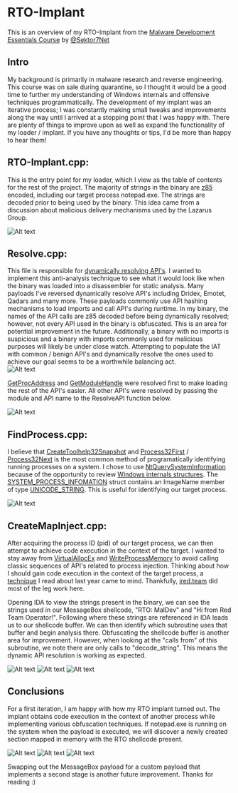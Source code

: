 # RTO-Implant 

This is an overview of my RTO-Implant from the [Malware Development Essentials Course](https://institute.sektor7.net/red-team-operator-malware-development-essentials?coupon=MALDEV-45FCB2WESI4) by [@Sektor7Net](https://twitter.com/Sektor7Net) 

## Intro 

My background is primarily in malware research and reverse engineering. This course was on sale during quarantine, so I thought it would be a good time to further my understanding of Windows internals and offensive techniques programmatically. The development of my implant was an iterative process; I was constantly making small tweaks and improvements along the way until I arrived at a stopping point that I was happy with. There are plenty of things to improve upon as well as expand the functionality of my loader / implant. If you have any thoughts or tips, I'd be more than happy to hear them! 

## RTO-Implant.cpp: 

This is the entry point for my loader, which I view as the table of contents for the rest of the project. The majority of strings in the binary are [z85](https://github.com/artemkin/z85) encoded, including our target process notepad.exe. The strings are decoded prior to being used by the binary. This idea came from a discussion about malicious delivery mechanisms used by the Lazarus Group. 

![Alt text](Screenshots/RTO-Implant.PNG?raw=true "RTO-Implant.cpp") 

## Resolve.cpp: 

This file is responsible for [dynamically resolving API's](https://blog.christophetd.fr/hiding-windows-api-imports-with-a-customer-loader/). I wanted to implement this anti-analysis technique to see what it would look like when the binary was loaded into a disassembler for static analysis. Many payloads I've reversed dynamically resolve API's including Dridex, Emotet, Qadars and many more. These payloads commonly use API hashing mechanisms to load imports and call API's during runtime. In my binary, the names of the API calls are z85 decoded before being dynamically resolved; however, not every API used in the binary is obfuscated. This is an area for potential improvement in the future. Additionally, a binary with no imports is suspicious and a binary with imports commonly used for malicious purposes will likely be under close watch. Attempting to populate the IAT with common / benign API's and dynamically resolve the ones used to achieve our goal seems to be a worthwhile balancing act.  
![Alt text](Screenshots/InitResolve.PNG?raw=true "Init GetProcAddress and GetModuleHandle") 

[GetProcAddress](https://docs.microsoft.com/en-us/windows/win32/api/libloaderapi/nf-libloaderapi-getprocaddress) and [GetModuleHandle](https://docs.microsoft.com/en-us/windows/win32/api/libloaderapi/nf-libloaderapi-getmodulehandlea) were resolved first to make loading the rest of the API's easier. All other API's were resolved by passing the module and API name to the ResolveAPI function below.  

![Alt text](Screenshots/ResolveAPI.PNG?raw=true "RTO Resolve API") 

## FindProcess.cpp: 

I believe that [CreateToolhelp32Snapshot](https://docs.microsoft.com/en-us/windows/win32/api/tlhelp32/nf-tlhelp32-createtoolhelp32snapshot) and [Process32First](https://docs.microsoft.com/en-us/windows/win32/api/tlhelp32/nf-tlhelp32-process32first) / [Process32Next](https://docs.microsoft.com/en-us/windows/win32/api/tlhelp32/nf-tlhelp32-process32next) is the most common method of programatically identifying running processes on a system. I chose to use [NtQuerySystemInformation](https://docs.microsoft.com/en-us/windows/win32/api/winternl/nf-winternl-ntquerysysteminformation) because of the opportunity to review [Windows internals structures](https://github.com/processhacker/phnt/blob/33cfd75a2be59bbde3aa4db3399a9e6bab66ae6a/ntexapi.h). The [SYSTEM_PROCESS_INFOMATION](http://www.geoffchappell.com/studies/windows/km/ntoskrnl/api/ex/sysinfo/process.htm) struct contains an ImageName member of type [UNICODE_STRING](https://docs.microsoft.com/en-us/windows/win32/api/ntdef/ns-ntdef-_unicode_string). This is useful for identifying our target process.  

![Alt text](Screenshots/FindProcess.PNG?raw=true "FindProcess.h") 

## CreateMapInject.cpp: 

After acquiring the process ID (pid) of our target process, we can then attempt to achieve code execution in the context of the target. I wanted to stay away from [VirtualAllocEx](https://docs.microsoft.com/en-us/windows/win32/api/memoryapi/nf-memoryapi-virtualallocex) and [WriteProcessMemory](https://docs.microsoft.com/en-us/windows/win32/api/memoryapi/nf-memoryapi-writeprocessmemory) to avoid calling classic sequences of API's related to process injection. Thinking about how I should gain code execution in the context of the target process, a [technique](https://www.forrest-orr.net/post/malicious-memory-artifacts-part-i-dll-hollowing) I read about last year came to mind. Thankfully, [ired.team](https://ired.team/offensive-security/code-injection-process-injection/ntcreatesection-+-ntmapviewofsection-code-injection) did most of the leg work here.  

Opening IDA to view the strings present in the binary, we can see the strings used in our MessageBox shellcode, "RTO: MalDev" and "Hi from Red Team Operator!". Following where these strings are referenced in IDA leads us to our shellcode buffer. We can then identify which subroutine uses that buffer and begin analysis there. Obfuscating the shellcode buffer is another area for improvement. However, when looking at the "calls from" of this subroutine, we note there are only calls to "decode_string". This means the dynamic API resolution is working as expected.   

![Alt text](Screenshots/RTO_Strings.PNG?raw=true "Strings present within the binary") 
![Alt text](Screenshots/SC_IDB.PNG?raw=true "Shellcode buffer in IDA") 
![Alt text](Screenshots/CreateMapInjectCallTree.PNG?raw=true "CreateMapInject call tree") 

## Conclusions 

For a first iteration, I am happy with how my RTO implant turned out. The implant obtains code execution in the context of another process while implementing various obfuscation techniques. If notepad.exe is running on the system when the payload is executed, we will discover a newly created section mapped in memory with the RTO shellcode present. 

![Alt text](Screenshots/Injected_SC.PNG?raw=true "Notepad memory sections") 
![Alt text](Screenshots/SC_Memory.PNG?raw=true "Shellcode in notepad memory") 
![Alt text](Screenshots/Hi_from_RTO.PNG?raw=true "RTO MessageBox") 

Swapping out the MessageBox payload for a custom payload that implements a second stage is another future improvement. Thanks for reading :) 
